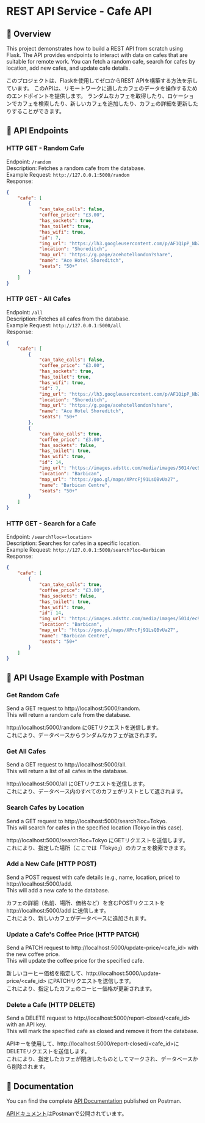# REST API Service - Cafe API

## 📌 Overview
This project demonstrates how to build a REST API from scratch using Flask. 
The API provides endpoints to interact with data on cafes that are suitable for remote work. 
You can fetch a random cafe, search for cafes by location, add new cafes, and update cafe details.

このプロジェクトは、Flaskを使用してゼロからREST APIを構築する方法を示しています。
このAPIは、リモートワークに適したカフェのデータを操作するためのエンドポイントを提供します。
ランダムなカフェを取得したり、ロケーションでカフェを検索したり、新しいカフェを追加したり、カフェの詳細を更新したりすることができます。

## 📌 API Endpoints

### HTTP GET - Random Cafe
Endpoint: `/random`  
Description: Fetches a random cafe from the database.  
Example Request: `http://127.0.0.1:5000/random`    
Response:
```json
{
    "cafe": [
        {
            "can_take_calls": false,
            "coffee_price": "£3.00",
            "has_sockets": true,
            "has_toilet": true,
            "has_wifi": true,
            "id": 7,
            "img_url": "https://lh3.googleusercontent.com/p/AF1QipP_NbZH7A1fIQyp5pRm1jOGwzKsDWewaxka6vDt=s0",
            "location": "Shoreditch",
            "map_url": "https://g.page/acehotellondon?share",
            "name": "Ace Hotel Shoreditch",
            "seats": "50+"
        }
    ]
}
```

### HTTP GET - All Cafes
Endpoint: `/all`  
Description: Fetches all cafes from the database.  
Example Request: `http://127.0.0.1:5000/all`  
Response:  
```json
{
    "cafe": [
        {
            "can_take_calls": false,
            "coffee_price": "£3.00",
            "has_sockets": true,
            "has_toilet": true,
            "has_wifi": true,
            "id": 7,
            "img_url": "https://lh3.googleusercontent.com/p/AF1QipP_NbZH7A1fIQyp5pRm1jOGwzKsDWewaxka6vDt=s0",
            "location": "Shoreditch",
            "map_url": "https://g.page/acehotellondon?share",
            "name": "Ace Hotel Shoreditch",
            "seats": "50+"
        },
        {
            "can_take_calls": true,
            "coffee_price": "£3.00",
            "has_sockets": false,
            "has_toilet": true,
            "has_wifi": true,
            "id": 14,
            "img_url": "https://images.adsttc.com/media/images/5014/ec99/28ba/0d58/2800/0d0f/large_jpg/stringio.jpg?1414576924",
            "location": "Barbican",
            "map_url": "https://goo.gl/maps/XPrcFj91LsQBvUa27",
            "name": "Barbican Centre",
            "seats": "50+"
        }
    ]
}
```

### HTTP GET - Search for a Cafe
Endpoint: `/search?loc=<location>`  
Description: Searches for cafes in a specific location.  
Example Request:  `http://127.0.0.1:5000/search?loc=Barbican`  
Response:  
```json
{
    "cafe": [
        {
            "can_take_calls": true,
            "coffee_price": "£3.00",
            "has_sockets": false,
            "has_toilet": true,
            "has_wifi": true,
            "id": 14,
            "img_url": "https://images.adsttc.com/media/images/5014/ec99/28ba/0d58/2800/0d0f/large_jpg/stringio.jpg?1414576924",
            "location": "Barbican",
            "map_url": "https://goo.gl/maps/XPrcFj91LsQBvUa27",
            "name": "Barbican Centre",
            "seats": "50+"
        }
    ]
}
```

## 📌 API Usage Example with Postman

### Get Random Cafe

Send a GET request to http://localhost:5000/random.  
This will return a random cafe from the database.  

http://localhost:5000/random にGETリクエストを送信します。  
これにより、データベースからランダムなカフェが返されます。  

### Get All Cafes

Send a GET request to http://localhost:5000/all.  
This will return a list of all cafes in the database.  

http://localhost:5000/all にGETリクエストを送信します。  
これにより、データベース内のすべてのカフェがリストとして返されます。  

### Search Cafes by Location

Send a GET request to http://localhost:5000/search?loc=Tokyo.  
This will search for cafes in the specified location (Tokyo in this case).  

http://localhost:5000/search?loc=Tokyo にGETリクエストを送信します。  
これにより、指定した場所（ここでは「Tokyo」）のカフェを検索できます。  

### Add a New Cafe (HTTP POST)

Send a POST request with cafe details (e.g., name, location, price) to http://localhost:5000/add.  
This will add a new cafe to the database.  

カフェの詳細（名前、場所、価格など）を含むPOSTリクエストを http://localhost:5000/add に送信します。  
これにより、新しいカフェがデータベースに追加されます。  

### Update a Cafe's Coffee Price (HTTP PATCH)

Send a PATCH request to http://localhost:5000/update-price/<cafe_id> with the new coffee price.  
This will update the coffee price for the specified cafe.  

新しいコーヒー価格を指定して、http://localhost:5000/update-price/<cafe_id> にPATCHリクエストを送信します。  
これにより、指定したカフェのコーヒー価格が更新されます。  

### Delete a Cafe (HTTP DELETE)

Send a DELETE request to http://localhost:5000/report-closed/<cafe_id> with an API key.  
This will mark the specified cafe as closed and remove it from the database.  

APIキーを使用して、http://localhost:5000/report-closed/<cafe_id>にDELETEリクエストを送信します。  
これにより、指定したカフェが閉店したものとしてマークされ、データベースから削除されます。

## 📌 Documentation

You can find the complete [API Documentation](https://documenter.getpostman.com/view/44595462/2sB2j4eqm2) published on Postman.   

[APIドキュメント](https://documenter.getpostman.com/view/44595462/2sB2j4eqm2)はPostmanで公開されています。  
